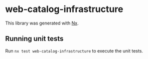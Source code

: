 # web-catalog-infrastructure

This library was generated with [Nx](https://nx.dev).

## Running unit tests

Run `nx test web-catalog-infrastructure` to execute the unit tests.
